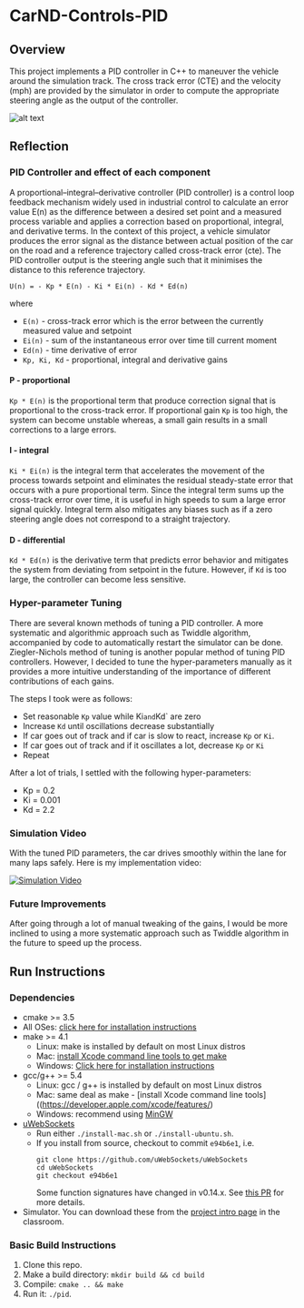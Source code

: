 # CarND-Controls-PID

[//]: # (Image References)

[overview]: ./overview.gif "Overview"

Overview
---

This project implements a PID controller in C++ to maneuver the vehicle around the simulation track. The cross track error (CTE) and the velocity (mph) are provided by the simulator in order to compute the appropriate steering angle as the output of the controller. 

![alt text][overview]

Reflection
---

### PID Controller and effect of each component

A proportional–integral–derivative controller (PID controller) is a control loop feedback mechanism widely used in industrial control to calculate an error value E(n) as the difference between a desired set point and a measured process variable and applies a correction based on proportional, integral, and derivative terms. In the context of this project, a vehicle simulator produces the error signal as the distance between actual position of the car on the road and a reference trajectory called cross-track error (cte). The PID controller output is the steering angle such that it minimises the distance to this reference trajectory. 

```
U(n) = - Kp * E(n) - Ki * Ei(n) - Kd * Ed(n)
```

where
* `E(n)` - cross-track error which is the error between the currently measured value and setpoint
* `Ei(n)` - sum of the instantaneous error over time till current moment
* `Ed(n)` - time derivative of error
* `Kp, Ki, Kd` - proportional, integral and derivative gains

#### P - proportional

`Kp * E(n)` is the proportional term that produce correction signal that is proportional to the cross-track error. If proportional gain `Kp` is too high, the system can become unstable whereas, a small gain results in a small corrections to a large errors. 

#### I - integral

`Ki * Ei(n)` is the integral term that accelerates the movement of the process towards setpoint and eliminates the residual steady-state error that occurs with a pure proportional term. Since the integral term sums up the cross-track error over time, it is useful in high speeds to sum a large error signal quickly. Integral term also mitigates any biases such as if a zero steering angle does not correspond to a straight trajectory.

#### D - differential

`Kd * Ed(n)` is the derivative term that predicts error behavior and mitigates the system from deviating from setpoint in the future. However, if `Kd` is too large, the controller can become less sensitive. 

### Hyper-parameter Tuning

There are several known methods of tuning a PID controller. A more systematic and algorithmic approach such as Twiddle algorithm, accompanied by code to automatically restart the simulator can be done. Ziegler-Nichols method of tuning is another popular method of tuning PID controllers. However, I decided to tune the hyper-parameters manually as it provides a more intuitive understanding of the importance of different contributions of each gains. 

The steps I took were as follows:
* Set reasonable `Kp` value while Ki` and `Kd` are zero
* Increase `Kd` until oscillations decrease substantially
* If car goes out of track and if car is slow to react, increase `Kp` or `Ki`. 
* If car goes out of track and if it oscillates a lot, decrease `Kp` or `Ki`
* Repeat

After a lot of trials, I settled with the following hyper-parameters:
* Kp = 0.2
* Ki = 0.001
* Kd = 2.2

### Simulation Video

With the tuned PID parameters, the car drives smoothly within the lane for many laps safely. Here is my implementation video:

[![Simulation Video](https://img.youtube.com/vi/PHBFTpUYXFY/0.jpg)](https://www.youtube.com/watch?v=PHBFTpUYXFY)

### Future Improvements

After going through a lot of manual tweaking of the gains, I would be more inclined to using a more systematic approach such as Twiddle algorithm in the future to speed up the process.

Run Instructions
---

### Dependencies

* cmake >= 3.5
 * All OSes: [click here for installation instructions](https://cmake.org/install/)
* make >= 4.1
  * Linux: make is installed by default on most Linux distros
  * Mac: [install Xcode command line tools to get make](https://developer.apple.com/xcode/features/)
  * Windows: [Click here for installation instructions](http://gnuwin32.sourceforge.net/packages/make.htm)
* gcc/g++ >= 5.4
  * Linux: gcc / g++ is installed by default on most Linux distros
  * Mac: same deal as make - [install Xcode command line tools]((https://developer.apple.com/xcode/features/)
  * Windows: recommend using [MinGW](http://www.mingw.org/)
* [uWebSockets](https://github.com/uWebSockets/uWebSockets)
  * Run either `./install-mac.sh` or `./install-ubuntu.sh`.
  * If you install from source, checkout to commit `e94b6e1`, i.e.
    ```
    git clone https://github.com/uWebSockets/uWebSockets 
    cd uWebSockets
    git checkout e94b6e1
    ```
    Some function signatures have changed in v0.14.x. See [this PR](https://github.com/udacity/CarND-MPC-Project/pull/3) for more details.
* Simulator. You can download these from the [project intro page](https://github.com/udacity/self-driving-car-sim/releases) in the classroom.

### Basic Build Instructions

1. Clone this repo.
2. Make a build directory: `mkdir build && cd build`
3. Compile: `cmake .. && make`
4. Run it: `./pid`. 
